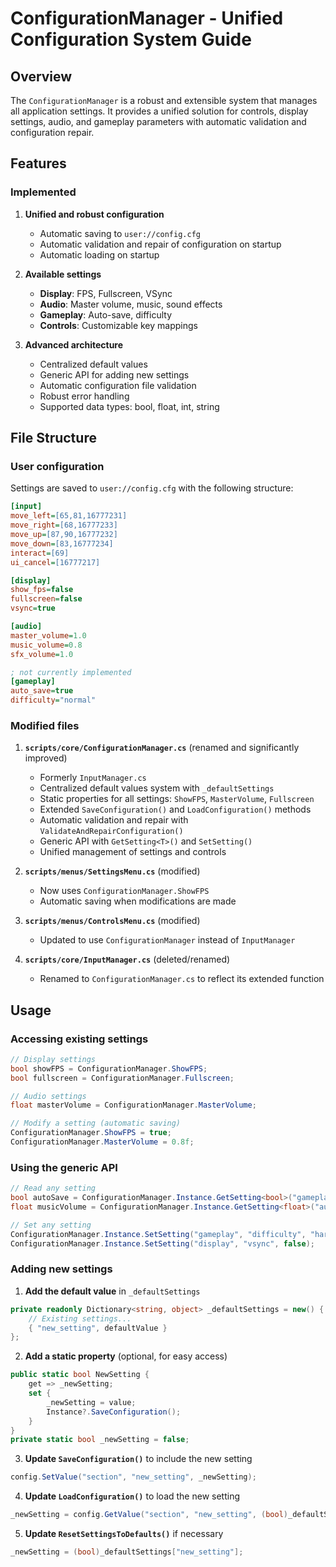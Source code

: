 # ConfigurationManager - Unified Configuration System Guide

## Overview

The `ConfigurationManager` is a robust and extensible system that manages all application settings. It provides a unified solution for controls, display settings, audio, and gameplay parameters with automatic validation and configuration repair.

## Features

### Implemented

1. **Unified and robust configuration**
   - Automatic saving to `user://config.cfg`
   - Automatic validation and repair of configuration on startup
   - Automatic loading on startup

2. **Available settings**
   - **Display**: FPS, Fullscreen, VSync
   - **Audio**: Master volume, music, sound effects
   - **Gameplay**: Auto-save, difficulty
   - **Controls**: Customizable key mappings

3. **Advanced architecture**
   - Centralized default values
   - Generic API for adding new settings
   - Automatic configuration file validation
   - Robust error handling
   - Supported data types: bool, float, int, string

## File Structure

### User configuration
Settings are saved to `user://config.cfg` with the following structure:

```ini
[input]
move_left=[65,81,16777231]
move_right=[68,16777233]
move_up=[87,90,16777232]
move_down=[83,16777234]
interact=[69]
ui_cancel=[16777217]

[display]
show_fps=false
fullscreen=false
vsync=true

[audio]
master_volume=1.0
music_volume=0.8
sfx_volume=1.0

; not currently implemented
[gameplay]
auto_save=true
difficulty="normal"
```

### Modified files

1. **`scripts/core/ConfigurationManager.cs`** (renamed and significantly improved)
   - Formerly `InputManager.cs`
   - Centralized default values system with `_defaultSettings`
   - Static properties for all settings: `ShowFPS`, `MasterVolume`, `Fullscreen`
   - Extended `SaveConfiguration()` and `LoadConfiguration()` methods
   - Automatic validation and repair with `ValidateAndRepairConfiguration()`
   - Generic API with `GetSetting<T>()` and `SetSetting()`
   - Unified management of settings and controls

2. **`scripts/menus/SettingsMenu.cs`** (modified)
   - Now uses `ConfigurationManager.ShowFPS`
   - Automatic saving when modifications are made

3. **`scripts/menus/ControlsMenu.cs`** (modified)
   - Updated to use `ConfigurationManager` instead of `InputManager`

4. **`scripts/core/InputManager.cs`** (deleted/renamed)
   - Renamed to `ConfigurationManager.cs` to reflect its extended function

## Usage

### Accessing existing settings
```csharp
// Display settings
bool showFPS = ConfigurationManager.ShowFPS;
bool fullscreen = ConfigurationManager.Fullscreen;

// Audio settings
float masterVolume = ConfigurationManager.MasterVolume;

// Modify a setting (automatic saving)
ConfigurationManager.ShowFPS = true;
ConfigurationManager.MasterVolume = 0.8f;
```

### Using the generic API
```csharp
// Read any setting
bool autoSave = ConfigurationManager.Instance.GetSetting<bool>("gameplay", "auto_save");
float musicVolume = ConfigurationManager.Instance.GetSetting<float>("audio", "music_volume");

// Set any setting
ConfigurationManager.Instance.SetSetting("gameplay", "difficulty", "hard");
ConfigurationManager.Instance.SetSetting("display", "vsync", false);
```

### Adding new settings

1. **Add the default value** in `_defaultSettings`
```csharp
private readonly Dictionary<string, object> _defaultSettings = new() {
    // Existing settings...
    { "new_setting", defaultValue }
};
```

2. **Add a static property** (optional, for easy access)
```csharp
public static bool NewSetting {
    get => _newSetting;
    set {
        _newSetting = value;
        Instance?.SaveConfiguration();
    }
}
private static bool _newSetting = false;
```

3. **Update `SaveConfiguration()`** to include the new setting
```csharp
config.SetValue("section", "new_setting", _newSetting);
```

4. **Update `LoadConfiguration()`** to load the new setting
```csharp
_newSetting = config.GetValue("section", "new_setting", (bool)_defaultSettings["new_setting"]).AsBool();
```

5. **Update `ResetSettingsToDefaults()`** if necessary
```csharp
_newSetting = (bool)_defaultSettings["new_setting"];
```
